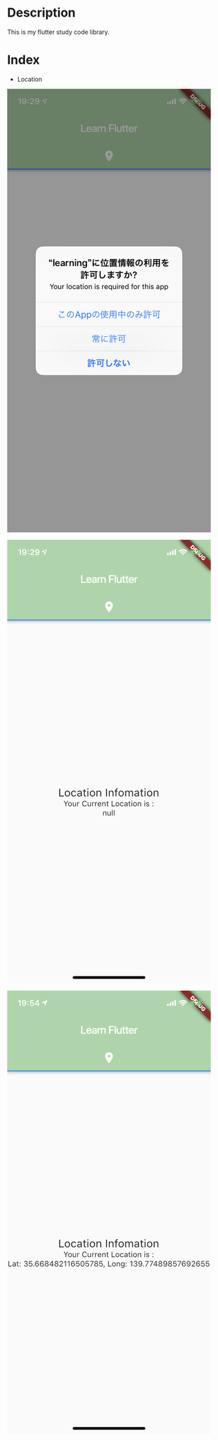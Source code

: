 # Description

This is my flutter study code library.

# Index

- Location

![Permission](https://github.com/cheapthrillandwine/i-am-learning-flutter/blob/images/images/location_permission.PNG)

![Loading](https://github.com/cheapthrillandwine/i-am-learning-flutter/blob/images/images/location_loading.PNG)

![Current State](https://github.com/cheapthrillandwine/i-am-learning-flutter/blob/images/images/location_currentlocation.PNG)